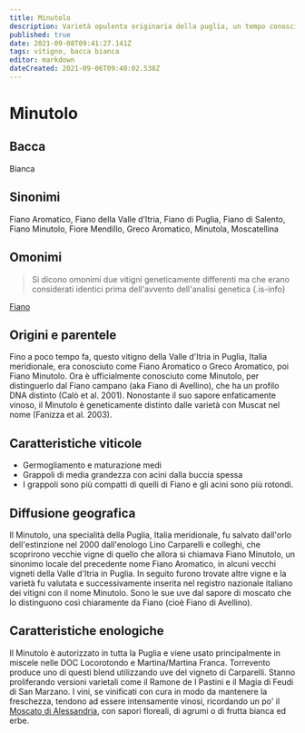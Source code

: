 ```yaml
---
title: Minutolo
description: Varietà opulenta originaria della puglia, un tempo conosciuta come Fiano Aromatico.
published: true
date: 2021-09-08T09:41:27.141Z
tags: vitigno, bacca bianca
editor: markdown
dateCreated: 2021-09-06T09:40:02.538Z
---
```


# Minutolo

## Bacca
Bianca

## Sinonimi
Fiano Aromatico, Fiano della Valle d’Itria, Fiano di Puglia, Fiano di Salento, Fiano Minutolo, Fiore Mendillo, Greco Aromatico, Minutola, Moscatellina

## Omonimi
> Si dicono omonimi due vitigni geneticamente differenti ma che erano considerati identici prima dell'avvento dell'analisi genetica
{.is-info}

[Fiano](/vitigni/Italia/bacca-bianca/fiano)


## Origini e parentele
Fino a poco tempo fa, questo vitigno della Valle d'Itria in Puglia, Italia meridionale, era conosciuto come Fiano Aromatico o Greco Aromatico, poi Fiano Minutolo. Ora è ufficialmente conosciuto come Minutolo, per distinguerlo dal Fiano campano (aka Fiano di Avellino), che ha un profilo DNA distinto (Calò et al. 2001). Nonostante il suo sapore enfaticamente vinoso, il Minutolo è geneticamente distinto dalle varietà con Muscat nel nome (Fanizza et al. 2003).

## Caratteristiche viticole

- Germogliamento e maturazione medi
- Grappoli di media grandezza con acini dalla buccia spessa 
- I grappoli sono più compatti di quelli di Fiano e gli acini sono più rotondi.

## Diffusione geografica

Il Minutolo, una specialità della Puglia, Italia meridionale, fu salvato dall'orlo dell'estinzione nel 2000 dall'enologo Lino Carparelli e colleghi, che scoprirono vecchie vigne di quello che allora si chiamava Fiano Minutolo, un sinonimo locale del precedente nome Fiano Aromatico, in alcuni vecchi vigneti della Valle d'Itria in Puglia. In seguito furono trovate altre vigne e la varietà fu valutata e successivamente inserita nel registro nazionale italiano dei vitigni con il nome Minutolo. Sono le sue uve dal sapore di moscato che lo distinguono così chiaramente da Fiano (cioè Fiano di Avellino).

## Caratteristiche enologiche

Il Minutolo è autorizzato in tutta la Puglia e viene usato principalmente in miscele nelle DOC Locorotondo e Martina/Martina Franca. Torrevento produce uno di questi blend utilizzando uve del vigneto di Carparelli. Stanno proliferando versioni varietali come il Ramone de I Pastini e il Magia di Feudi di San Marzano. I vini, se vinificati con cura in modo da mantenere la freschezza, tendono ad essere intensamente vinosi, ricordando un po' il [Moscato di Alessandria](/vitigni/Italia/bacca-bianca/moscato-di-alessandria), con sapori floreali, di agrumi o di frutta bianca ed erbe.


